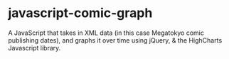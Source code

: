 javascript-comic-graph
======================

A JavaScript that takes in XML data (in this case Megatokyo comic publishing dates), and graphs it over time using jQuery, &amp; the HighCharts Javascript library.
